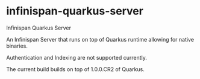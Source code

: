 # infinispan-quarkus-server
Infinispan Quarkus Server

An Infinispan Server that runs on top of Quarkus runtime allowing for native binaries.

Authentication and Indexing are not supported currently.

The current build builds on top of 1.0.0.CR2 of Quarkus.
